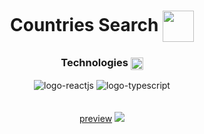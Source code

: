 <div>
<h1 align=center>Countries Search <img width="50px" align=center src="https://cdn3.emoji.gg/emojis/8772-minecraft-world-cube.png" /></h1>
<h3 align=center>Technologies <img align=center width=20 src="https://cdn3.emoji.gg/emojis/8995-staff-icon.png"/></h3>
</div>

<div align=center>
<img src="https://img.shields.io/badge/React-20232A?style=for-the-badge&logo=react&logoColor=61DAFB" alt="logo-reactjs">
<img src="https://img.shields.io/badge/TypeScript-007ACC?style=for-the-badge&logo=typescript&logoColor=white" alt="logo-typescript">
</div>

<br />
<br />
<div align=center>
<a href="https://countries-api-five-beta.vercel.app/">preview</a>
<img src="https://cdn.discordapp.com/attachments/947553243737784370/1016791500585185280/unknown.png" />
</div>
